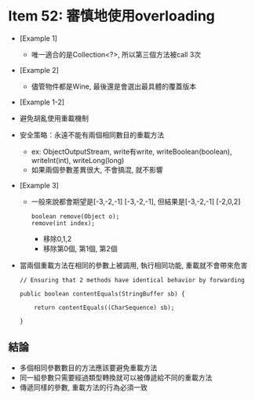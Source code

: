# Item 52: 審慎地使用overloading

* [Example 1]
  * 唯一適合的是Collection<?>, 所以第三個方法被call 3次
* [Example 2]
  * 儘管物件都是Wine, 最後還是會選出最具體的覆蓋版本
* [Example 1-2]

* 避免胡亂使用重載機制
* 安全策略：永遠不能有兩個相同數目的重載方法
  * ex: ObjectOutputStream, write有write, writeBoolean(boolean), writeInt(int), writeLong(long)
  * 如果兩個參數差異很大, 不會搞混, 就不影響

* [Example 3]
  * 一般來說都會期望是[-3,-2,-1] [-3,-2,-1], 但結果是[-3,-2,-1] [-2,0,2]
    ```
    boolean remove(Object o);
    remove(int index);
    ```
      * 移除0,1,2
      * 移除第0個, 第1個, 第2個

* 當兩個重載方法在相同的參數上被調用, 執行相同功能, 重載就不會帶來危害
  ```
  // Ensuring that 2 methods have identical behavior by forwarding

  public boolean contentEquals(StringBuffer sb) {

      return contentEquals((CharSequence) sb);

  }
  ```

## 結論
* 多個相同參數數目的方法應該要避免重載方法
* 同一組參數只需要經過類型轉換就可以被傳遞給不同的重載方法
* 傳遞同樣的參數, 重載方法的行為必須一致
